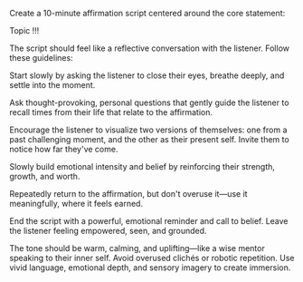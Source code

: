 Create a 10-minute affirmation script centered around the core statement:


Topic !!!


The script should feel like a reflective conversation with the listener. Follow these guidelines:

Start slowly by asking the listener to close their eyes, breathe deeply, and settle into the moment.

Ask thought-provoking, personal questions that gently guide the listener to recall times from their life that relate to the affirmation.

Encourage the listener to visualize two versions of themselves: one from a past challenging moment, and the other as their present self. Invite them to notice how far they've come.

Slowly build emotional intensity and belief by reinforcing their strength, growth, and worth.

Repeatedly return to the affirmation, but don't overuse it—use it meaningfully, where it feels earned.

End the script with a powerful, emotional reminder and call to belief. Leave the listener feeling empowered, seen, and grounded.

The tone should be warm, calming, and uplifting—like a wise mentor speaking to their inner self. Avoid overused clichés or robotic repetition. Use vivid language, emotional depth, and sensory imagery to create immersion.
